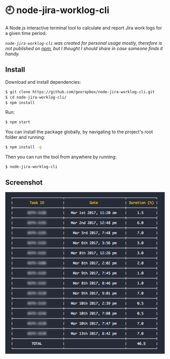 # :clock9: node-jira-worklog-cli

A Node.js interactive terminal tool to calculate and report Jira work logs for a given time period.

*`node-jira-worklog-cli` was created for personal usage mostly, therefore is not published on [npm](https://www.npmjs.com/), but I thought I should share in case someone finds it handy.*

## Install

Download and install dependencies:

```sh
$ git clone https://github.com/georapbox/node-jira-worklog-cli.git
$ cd node-jira-worklog-cli/
$ npm install
```

Run:
```sh
$ npm start
```

You can install the package globally, by navigating to the project's root folder and running:
```sh
$ npm install -g
```

Then you can run the tool from anywhere by running:
```sh
$ node-jira-worklog-cli
```

## Screenshot

![Terminal Application Example](screenshots/screenshot.png)
